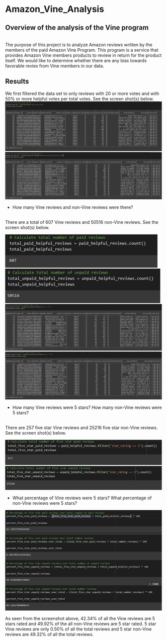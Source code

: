 # Amazon_Vine_Analysis

## Overview of the analysis of the Vine program
<br>
The purpose of this project is to analyze Amazon reviews written by the members of the paid Amazon Vine Program. This program is a service that provides Amazon Vine members products to review in return for the product itself. We would like to determine whether there are any bias towards favorable  revies from Vine members in our data.

## Results

We first filtered the data set to only reviews with 20 or more votes and with 50% or more helpful votes per total votes. See the screen shot(s) below.
![filteredDF2](images/FilteredDF2.PNG)
![filteredDF1](images/FilteredDF.PNG)
- How many Vine reviews and non-Vine reviews were there?
<br>
There are a total of 607 Vine reviews and 50516 non-Vine reviews. See the screen shot(s) below.
<br>

![count_Vine_reviews](images/count_Vine_reviews.PNG)
![count_non-Vine_reviews](images/count_non-Vine_reviews.PNG)
![Vine_reviews](images/Vine_reviews.PNG)
![non-Vine_reviews](images/non-Vine_reviews.PNG)
- How many Vine reviews were 5 stars? How many non-Vine reviews were 5 stars?
<br>
There are 257 five star Vine reviews and 25216 five star non-Vine reviews. See the screen shot(s) below.
<br>

![Vine_reviews_5_stars](images/count_Vine_five_star_reviews.PNG)
![non-Vine_reviews_5_stars](images/count_non-Vine_five_star_reviews.PNG)

- What percentage of Vine reviews were 5 stars? What percentage of non-Vine reviews were 5 stars?

![percentages](images/percentages.PNG)

 As seen from the screenshot above, 42.34% of all the Vine reviews are 5 stars rated and 49.92% of the all non-Vine reviews are 5 star rated. 5 star Vine reviews are only 0.50% of all the total reviews and 5 star non-Vine reviews are 49.32% of all the total reviews.
 
 
